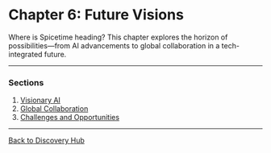 # Chapter 6: Future Visions

Where is Spicetime heading? This chapter explores the horizon of possibilities—from AI advancements to global
collaboration in a tech-integrated future.

---

### Sections

1. [Visionary AI](visionary_ai.md)
2. [Global Collaboration](global_collaboration.md)
3. [Challenges and Opportunities](challenges_and_opportunities.md)

---

[Back to Discovery Hub](../../hub.md)